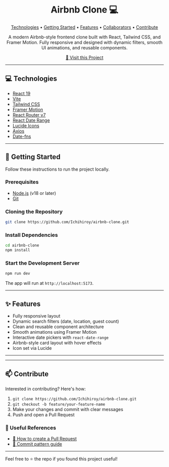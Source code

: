 <h1 align="center" style="font-weight: bold;">Airbnb Clone 💻</h1>

<p align="center">
<a href="#technologies">Technologies</a> •
<a href="#getting-started">Getting Started</a> •
<a href="#features">Features</a> •
<a href="#collaborators">Collaborators</a> •
<a href="#contribute">Contribute</a> 
</p>

<p align="center">A modern Airbnb-style frontend clone built with React, Tailwind CSS, and Framer Motion. Fully responsive and designed with dynamic filters, smooth UI animations, and reusable components.</p>

<p align="center">
<a href="https://github.com/Ichihiroy/airbnb-clone">📱 Visit this Project</a>
</p>

---

<h2 id="technologies">💻 Technologies</h2>

- [React 19](https://reactjs.org/)
- [Vite](https://vitejs.dev/)
- [Tailwind CSS](https://tailwindcss.com/)
- [Framer Motion](https://www.framer.com/motion/)
- [React Router v7](https://reactrouter.com/)
- [React Date Range](https://github.com/hypeserver/react-date-range)
- [Lucide Icons](https://lucide.dev/)
- [Axios](https://axios-http.com/)
- [Date-fns](https://date-fns.org/)

---

<h2 id="getting-started">🚀 Getting Started</h2>

Follow these instructions to run the project locally.

### Prerequisites

- [Node.js](https://nodejs.org/) (v18 or later)
- [Git](https://git-scm.com/)

### Cloning the Repository

```bash
git clone https://github.com/Ichihiroy/airbnb-clone.git
```

### Install Dependencies

```bash
cd airbnb-clone
npm install
```

### Start the Development Server

```bash
npm run dev
```

The app will run at `http://localhost:5173`.

---

<h2 id="features">✨ Features</h2>

- Fully responsive layout
- Dynamic search filters (date, location, guest count)
- Clean and reusable component architecture
- Smooth animations using Framer Motion
- Interactive date pickers with `react-date-range`
- Airbnb-style card layout with hover effects
- Icon set via Lucide

---




---

<h2 id="contribute">📫 Contribute</h2>

Interested in contributing? Here's how:

1. `git clone https://github.com/Ichihiroy/airbnb-clone.git`
2. `git checkout -b feature/your-feature-name`
3. Make your changes and commit with clear messages
4. Push and open a Pull Request

### 📘 Useful References

- [📝 How to create a Pull Request](https://www.atlassian.com/git/tutorials/making-a-pull-request)
- [💾 Commit pattern guide](https://gist.github.com/joshbuchea/6f47e86d2510bce28f8e7f42ae84c716)

---

Feel free to ⭐️ the repo if you found this project useful!
